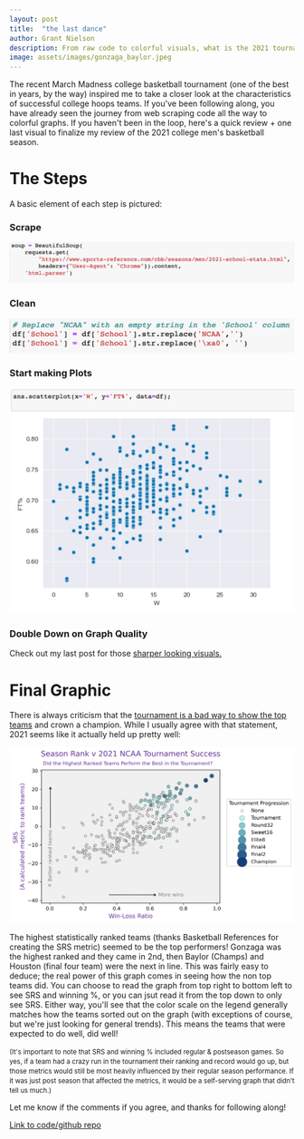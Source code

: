 ```yaml
---
layout: post
title:  "the last dance"
author: Grant Nielson
description: From raw code to colorful visuals, what is the 2021 tournament data telling us?
image: assets/images/gonzaga_baylor.jpeg
---
```


The recent March Madness college basketball tournament (one of the best in years, by the way) inspired me to take a closer look at the characteristics of successful college hoops teams. If you've been following along, you have already seen the journey from web scraping code all the way to colorful graphs. If you haven't been in the loop, here's a quick review + one last visual to finalize my review of the 2021 college men's basketball season.

# The Steps

A basic element of each step is pictured:

### Scrape

![Figure](https://github.com/grantnielson/my386blog/raw/main/assets/images/first_scraping.jpeg)


### Clean

![Figure](https://github.com/grantnielson/my386blog/raw/main/assets/images/clean.png)


### Start making Plots

![Figure](https://github.com/grantnielson/my386blog/raw/main/assets/images/basic_graph.png) 


### Double Down on Graph Quality

Check out my last post for those [sharper looking visuals.](https://grantnielson.github.io/my386blog/2023/03/29/EDA.html)

# Final Graphic

There is always criticism that the [tournament is a bad way to show the top teams](https://www.foxsports.com/stories/other/the-ncaa-tournament-is-the-worst-way-to-crown-a-champ) and crown a champion. While I usually agree with that statement, 2021 seems like it actually held up pretty well:

![Figure](https://github.com/grantnielson/my386blog/raw/main/assets/images/srs_final1.png) 


The highest statistically ranked teams (thanks Basketball References for creating the SRS metric) seemed to be the top performers! Gonzaga was the highest ranked and they came in 2nd, then Baylor (Champs) and Houston (final four team) were the next in line. This was fairly easy to deduce; the real power of this graph comes in seeing how the non top teams did. You can choose to read the graph from top right to bottom left to see SRS and winning %, or you can jsut read it from the top down to only see SRS. Either way, you'll see that the color scale on the legend generally matches how the teams sorted out on the graph (with exceptions of course, but we're just looking for general trends). This means the teams that were expected to do well, did well! 

<small>(It's important to note that SRS and winning % included regular & postseason games. So yes, if a team had a crazy run in the tournament their ranking and record would go up, but those metrics would still be most heavily influenced by their regular season performance. If it was just post season that affected the metrics, it would be a self-serving graph that didn't tell us much.)</small>


Let me know if the comments if you agree, and thanks for following along!




[Link to code/github repo](https://github.com/grantnielson/my386blog)